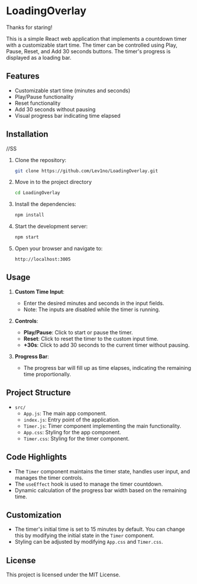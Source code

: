 # LoadingOverlay

Thanks for staring!

This is a simple React web application that implements a countdown timer with a customizable start time. The timer can be controlled using Play, Pause, Reset, and Add 30 seconds buttons. The timer's progress is displayed as a loading bar.

## Features

- Customizable start time (minutes and seconds)
- Play/Pause functionality
- Reset functionality
- Add 30 seconds without pausing
- Visual progress bar indicating time elapsed

## Installation
//SS
1. Clone the repository:
    ```bash
    git clone https://github.com/Lev1no/LoadingOverlay.git
    ```
    
2. Move in to the project directory
   ```bash 
   cd LoadingOverlay
   ```
    
3. Install the dependencies:
    ```bash
    npm install
    ```
     
4. Start the development server:
    ```bash
    npm start
    ```
    
5. Open your browser and navigate to:
    ```
    http://localhost:3005
    ```

## Usage

1. **Custom Time Input**: 
   - Enter the desired minutes and seconds in the input fields.
   - Note: The inputs are disabled while the timer is running.

2. **Controls**:
   - **Play/Pause**: Click to start or pause the timer.
   - **Reset**: Click to reset the timer to the custom input time.
   - **+30s**: Click to add 30 seconds to the current timer without pausing.

3. **Progress Bar**:
   - The progress bar will fill up as time elapses, indicating the remaining time proportionally.

## Project Structure

- `src/`
  - `App.js`: The main app component.
  - `index.js`: Entry point of the application.
  - `Timer.js`: Timer component implementing the main functionality.
  - `App.css`: Styling for the app component.
  - `Timer.css`: Styling for the timer component.

## Code Highlights

- The `Timer` component maintains the timer state, handles user input, and manages the timer controls.
- The `useEffect` hook is used to manage the timer countdown.
- Dynamic calculation of the progress bar width based on the remaining time.

## Customization

- The timer's initial time is set to 15 minutes by default. You can change this by modifying the initial state in the `Timer` component.
- Styling can be adjusted by modifying `App.css` and `Timer.css`.

## License

This project is licensed under the MIT License.
